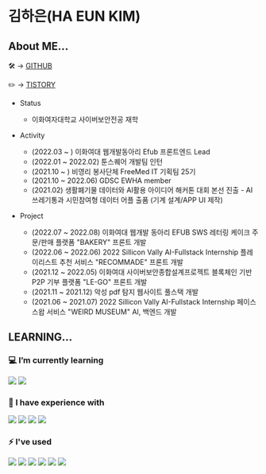 # 김하은(HA EUN KIM)

## About ME...
🛠   → [GITHUB](https://github.com/harloxx)

✏️   → [TISTORY](https://hanahana.tistory.com)


- Status  
  - 이화여자대학교 사이버보안전공 재학
  
  
- Activity  
  - (2022.03 ~ ) 이화여대 웹개발동아리 Efub 프론트엔드 Lead
  - (2022.01 ~ 2022.02) 툰스퀘어 개발팀 인턴  
  - (2021.10 ~ ) 비영리 봉사단체 FreeMed IT 기획팀 25기
  - (2021.10 ~ 2022.06) GDSC EWHA member
  - (2021.02) 생활폐기물 데이터와 AI활용 아이디어 해커톤 대회 본선 진출 - AI 쓰레기통과 시민참여형 데이터 어플 출품 (기계 설계/APP UI  제작)


- Project  
  - (2022.07 ~ 2022.08) 이화여대 웹개발 동아리 EFUB SWS 레터링 케이크 주문/판매 플랫폼 "BAKERY" 프론트 개발
  - (2022.06 ~ 2022.06) 2022 Sillicon Vally AI-Fullstack Internship 플레이리스트 추천 서비스 "RECOMMADE" 프론트 개발
  - (2021.12 ~ 2022.05) 이화여대 사이버보안종합설계프로젝트 블록체인 기반 P2P 기부 플랫폼 "LE-GO" 프론트 개발
  - (2021.11 ~ 2021.12) 악성 pdf 탐지 웹사이트 풀스택 개발
  - (2021.06 ~ 2021.07) 2022 Sillicon Vally AI-Fullstack Internship 페이스 스왑 서비스 "WEIRD MUSEUM" AI, 백엔드 개발
 

 ##  LEARNING...
 
 ### 💻 I’m currently learning  

<img src="https://img.shields.io/badge/JavaScript-F7DF1E?style=flat-square&logo=JavaScript&logoColor=white"/> <img src="https://img.shields.io/badge/React-61DAFB?style=flat-square&logo=React&logoColor=white"/> 
  
  
 ### 🌱 I have experience with
 
  <img src="https://img.shields.io/badge/Angular-DD0031?style=flat-square&logo=Angular&logoColor=white"/> <img src="https://img.shields.io/badge/Flask-000000?style=flat-square&logo=Flask&logoColor=white"/> <img src="https://img.shields.io/badge/MySQL-4479A1?style=flat-square&logo=MySQL&logoColor=white"/> <img src="https://img.shields.io/badge/PostgreSQL-4169E1?style=flat-square&logo=PostgreSQL&logoColor=white"/>

### ⚡ I've used 
<img src="https://img.shields.io/badge/GitHub-181717?style=flat-square&logo=GitHub&logoColor=white"/> <img src="https://img.shields.io/badge/GitKraken-179287?style=flat-square&logo=GitKraken&logoColor=white"/> <img src="https://img.shields.io/badge/Swagger-85EA2D?style=flat-square&logo=Swagger&logoColor=white"/> <img src="https://img.shields.io/badge/Postman-FF6C37?style=flat-square&logo=Postman&logoColor=white"/> <img src="https://img.shields.io/badge/Figma-F24E1E?style=flat-square&logo=Figma&logoColor=white"/> <img src="https://img.shields.io/badge/Slack-4A154B?style=flat-square&logo=Slack&logoColor=white"/> 





<!--

  

  ## Majoring 🔒CYBER SECURITY🔒 at<br/><br/> 🌳Ewha Womans University🌺<br/><br/><br/>
![header](https://capsule-render.vercel.app/api?type=waving&color=b2ed72&height=270&section=header&text=Coding%20hanee&fontSize=60&fontColor=ffffff)
  
  ![footer](https://capsule-render.vercel.app/api??type=waving&color=b2ed72&section=footer)


**harloxx/harloxx** is a ✨ _special_ ✨ repository because its `README.md` (this file) appears on your GitHub profile.

Here are some ideas to get you started:

- 🔭 I’m currently working on ...
- 🌱 I’m currently learning ...
- 👯 I’m looking to collaborate on ...
- 🤔 I’m looking for help with ...
- 💬 Ask me about ...
- 📫 How to reach me: ...
- 😄 Pronouns: ...
- ⚡ Fun fact: ...
-->
